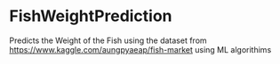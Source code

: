 # FishWeightPrediction
Predicts the Weight of the Fish using the dataset from https://www.kaggle.com/aungpyaeap/fish-market using ML algorithims
